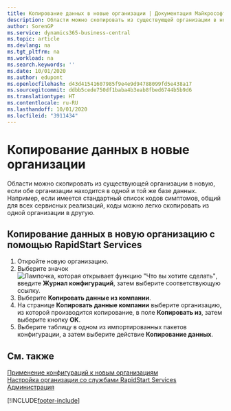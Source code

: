 ```yaml
---
title: Копирование данных в новые организации | Документация Майкрософт
description: Области можно скопировать из существующей организации в новую, если обе организации находится в одной и той же базе данных. Например, если имеется стандартный список кодов симптомов, общий для всех сервисных реализаций, коды можно легко скопировать из одной организации в другую.
author: SorenGP
ms.service: dynamics365-business-central
ms.topic: article
ms.devlang: na
ms.tgt_pltfrm: na
ms.workload: na
ms.search.keywords: ''
ms.date: 10/01/2020
ms.author: edupont
ms.openlocfilehash: d43d41541607985f9e4e9d94788099fd5e438a17
ms.sourcegitcommit: ddbb5cede750df1baba4b3eab8fbed6744b5b9d6
ms.translationtype: HT
ms.contentlocale: ru-RU
ms.lasthandoff: 10/01/2020
ms.locfileid: "3911434"
---
```

# <a name="copy-data-to-new-companies"></a>Копирование данных в новые организации
Области можно скопировать из существующей организации в новую, если обе организации находится в одной и той же базе данных. Например, если имеется стандартный список кодов симптомов, общий для всех сервисных реализаций, коды можно легко скопировать из одной организации в другую.  

## <a name="to-copy-data-to-a-new-company-using-rapidstart-services"></a>Копирование данных в новую организацию с помощью RapidStart Services  
1. Откройте новую организацию.  
2. Выберите значок ![Лампочка, которая открывает функцию "Что вы хотите сделать"](media/ui-search/search_small.png "Что вы хотите сделать"), введите **Журнал конфигураций**, затем выберите соответствующую ссылку.  
3. Выберите **Копировать данные из компании**.  
4. На странице **Копировать данные компании** выберите организацию, из которой производится копирование, в поле **Копировать из**, затем выберите кнопку **ОК**.  
5. Выберите таблицу в одном из импортированных пакетов конфигурации, а затем выберите действие **Копирование данных**.

## <a name="see-also"></a>См. также
[Применение конфигураций к новым организациям](admin-apply-configuration-to-new-companies.md)  
[Настройка организации со службами RapidStart Services](admin-set-up-a-company-with-rapidstart.md)  
[Администрация](admin-setup-and-administration.md)


[!INCLUDE[footer-include](includes/footer-banner.md)]
